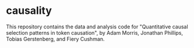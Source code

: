 # causality
This repository contains the data and analysis code for "Quantitative causal selection patterns in token causation", by Adam Morris, Jonathan Phillips, Tobias Gerstenberg, and Fiery Cushman.